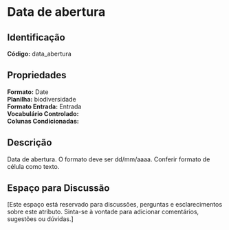 # Data de abertura

## Identificação
**Código:** data_abertura

## Propriedades
**Formato:** Date  
**Planilha:** biodiversidade  
**Formato Entrada:** Entrada  
**Vocabulário Controlado:**   
**Colunas Condicionadas:**   

## Descrição
Data de abertura. O formato deve ser dd/mm/aaaa. Conferir formato de célula como texto.

## Espaço para Discussão
[Este espaço está reservado para discussões, perguntas e esclarecimentos sobre este atributo. Sinta-se à vontade para adicionar comentários, sugestões ou dúvidas.]
